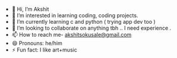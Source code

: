 - 👋 Hi, I’m Akshit
- 👀 I’m interested in learning coding, coding projects.
- 🌱 I’m currently learning c and python ( trying app dev too )
- 💞️ I’m looking to collaborate on anything tbh .. I need experience .
- 📫 How to reach me- akshitsokusale@gmail.com
- 😄 Pronouns: he/him
- ⚡ Fun fact: I like art+music
   

<!---
Artifice18/Artifice18 is a ✨ special ✨ repository because its `README.md` (this file) appears on your GitHub profile.
You can click the Preview link to take a look at your changes.
--->
